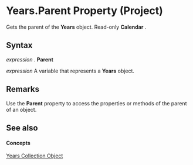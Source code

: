 
# Years.Parent Property (Project)

Gets the parent of the  **Years** object. Read-only **Calendar** .


## Syntax

 _expression_ . **Parent**

 _expression_ A variable that represents a **Years** object.


## Remarks

Use the  **Parent** property to access the properties or methods of the parent of an object.


## See also


#### Concepts


[Years Collection Object](3aa139cf-2fc2-7039-5659-8e2d833b5a4f.md)
